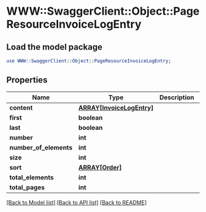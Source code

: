 # WWW::SwaggerClient::Object::PageResourceInvoiceLogEntry

## Load the model package
```perl
use WWW::SwaggerClient::Object::PageResourceInvoiceLogEntry;
```

## Properties
Name | Type | Description | Notes
------------ | ------------- | ------------- | -------------
**content** | [**ARRAY[InvoiceLogEntry]**](InvoiceLogEntry.md) |  | [optional] 
**first** | **boolean** |  | [optional] 
**last** | **boolean** |  | [optional] 
**number** | **int** |  | [optional] 
**number_of_elements** | **int** |  | [optional] 
**size** | **int** |  | [optional] 
**sort** | [**ARRAY[Order]**](Order.md) |  | [optional] 
**total_elements** | **int** |  | [optional] 
**total_pages** | **int** |  | [optional] 

[[Back to Model list]](../README.md#documentation-for-models) [[Back to API list]](../README.md#documentation-for-api-endpoints) [[Back to README]](../README.md)


